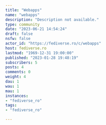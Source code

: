 ```yaml
---
title: "Webapps" 
name: "webapps"
description: "Description not available."
type: community
date: "2023-06-21 14:54:24"
draft: false
nsfw: false
actor_id: "https://fediverse.ro/c/webapps"
host: fediverse.ro
lastmod: "1969-12-31 19:00:00"
published: "2023-01-28 19:48:19"
subscribers: 5
posts: 4
comments: 0
weight: 4
dau: 1
wau: 1
mau: 1
instances:
- "fediverse_ro"
tags: 
- "fediverse_ro"

---
```

